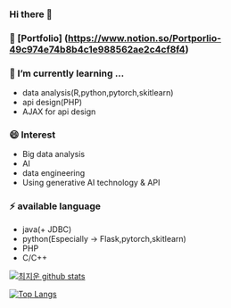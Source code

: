 ### Hi there 👋

<!--
**chlwldns00/chlwldns00** is a ✨ _special_ ✨ repository because its `README.md` (this file) appears on your GitHub profile.

Here are some ideas to get you started:

- 🔭 I’m currently working on ...
- 🌱 I’m currently learning ...
- 👯 I’m looking to collaborate on ...
- 🤔 I’m looking for help with ...
- 💬 Ask me about ...
- 📫 How to reach me: ...
- 😄 Pronouns: ...
- ⚡ Fun fact: ...
-->
### 🔭 [Portfolio] (https://www.notion.so/Portporlio-49c974e74b8b4c1e988562ae2c4cf8f4)
### 🌱 I’m currently learning ...
- data analysis(R,python,pytorch,skitlearn)
- api design(PHP)
- AJAX for api design
### 😄 Interest
- Big data analysis
- AI
- data engineering
- Using generative AI technology & API
### ⚡ available language
- java(+ JDBC)
- python(Especially -> Flask,pytorch,skitlearn)
- PHP
- C/C++

[![최지운 github stats](https://github-readme-stats.vercel.app/api?username=chlwldns00)](https://github.com/anuraghazra/github-readme-stats) 

[![Top Langs](https://github-readme-stats.vercel.app/api/top-langs/?username=chlwldns00&layout=compact)](https://github.com/anuraghazra/github-readme-stats)
